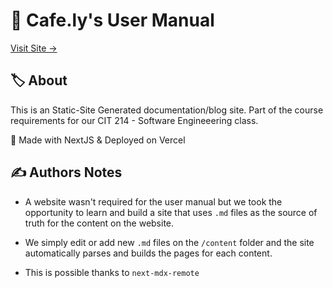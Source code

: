 # 📔 Cafe.ly's User Manual

[Visit Site &rarr;](https://cafely-manual.vercel.app/)

## 🏷️ About

This is an Static-Site Generated documentation/blog site. Part of the course requirements for our CIT 214 - Software Engineeering class.

🔺 Made with NextJS & Deployed on Vercel

## ✍ Authors Notes

- A website wasn't required for the user manual but we took the opportunity to learn and build a site that uses `.md` files as the source of truth for the content on the website.

- We simply edit or add new `.md` files on the `/content` folder and the site automatically parses and builds the pages for each content.

- This is possible thanks to `next-mdx-remote`
